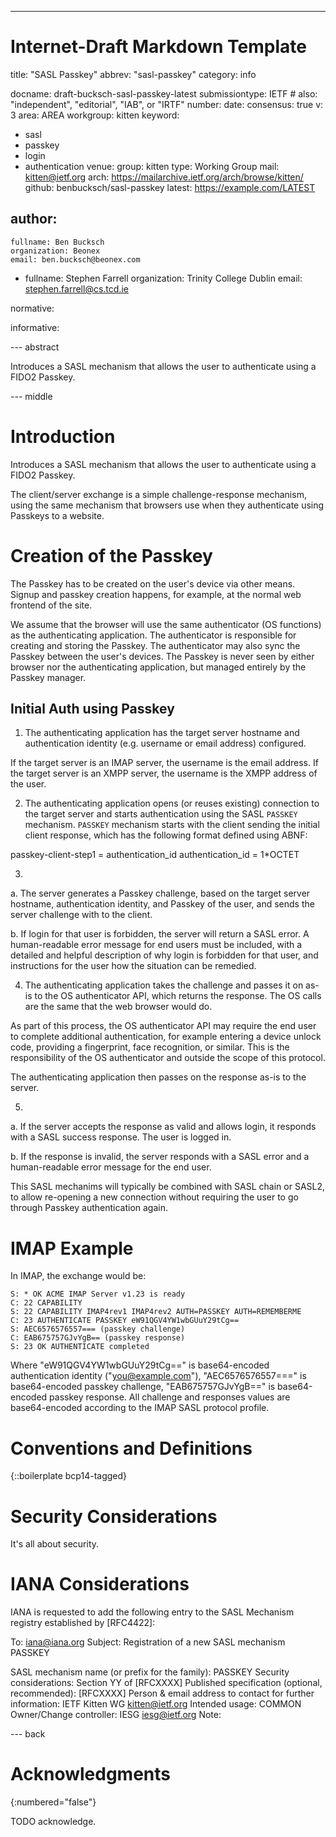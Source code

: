 ---
###
# Internet-Draft Markdown Template
title: "SASL Passkey"
abbrev: "sasl-passkey"
category: info

docname: draft-bucksch-sasl-passkey-latest
submissiontype: IETF  # also: "independent", "editorial", "IAB", or "IRTF"
number:
date:
consensus: true
v: 3
area: AREA
workgroup: kitten
keyword:
 - sasl
 - passkey
 - login
 - authentication
venue:
  group: kitten
  type: Working Group
  mail: kitten@ietf.org
  arch: https://mailarchive.ietf.org/arch/browse/kitten/
  github: benbucksch/sasl-passkey
  latest: https://example.com/LATEST

author:
 -
    fullname: Ben Bucksch
    organization: Beonex
    email: ben.bucksch@beonex.com
 -
    fullname: Stephen Farrell
    organization: Trinity College Dublin
    email: stephen.farrell@cs.tcd.ie

normative:

informative:


--- abstract

Introduces a SASL mechanism that allows the user to authenticate using a FIDO2 Passkey.

--- middle

# Introduction

Introduces a SASL mechanism that allows the user to authenticate using a FIDO2 Passkey.

The client/server exchange is a simple challenge-response mechanism,
using the same mechanism that browsers use when they authenticate
using Passkeys to a website.

# Creation of the Passkey

The Passkey has to be created on the user's device via other means.
Signup and passkey creation happens, for example, at the normal
web frontend of the site.

We assume that the browser will use the same authenticator (OS functions) as the authenticating application. The authenticator
is responsible for creating and storing the Passkey. The
authenticator may also sync the Passkey between the user's devices.
The Passkey is never seen by either browser nor the authenticating
application, but managed entirely by the Passkey manager.

## Initial Auth using Passkey

1. The authenticating application has the target server hostname
and authentication identity (e.g. username or email address) configured.

If the target server is an IMAP server, the username is the email address. If the target server is an XMPP server, the username is the
XMPP address of the user.

2. The authenticating application opens (or reuses existing) connection to the target server and starts authentication using the SASL `PASSKEY` mechanism.
`PASSKEY` mechanism starts with the client sending the initial client response,
which has the following format defined using ABNF:

passkey-client-step1 = authentication_id
authentication_id    = 1*OCTET

3.
  a. The server generates a Passkey challenge, based on the
  target server hostname, authentication identity, and Passkey of the user,
  and sends the server challenge with to the client.

  b. If login for that user is forbidden, the server will return a
  SASL error. A human-readable error message for end users
  must be included, with a detailed and helpful description of why
  login is forbidden for that user, and instructions for the user
  how the situation can be remedied.

4. The authenticating application takes the challenge and passes it
on as-is to the OS authenticator API, which returns the response.
The OS calls are the same that the web browser would do.

As part of this process, the OS authenticator API may require
the end user to complete additional authentication, for example
entering a device unlock code, providing a fingerprint,
face recognition, or similar. This is the responsibility of the
OS authenticator and outside the scope of this protocol.

The authenticating application then passes on the response
as-is to the server.

5.
  a. If the server accepts the response as valid and allows login,
  it responds with a SASL success response. The user is logged in.

  b. If the response is invalid, the server responds with a
  SASL error and a human-readable error message for the end user.

This SASL mechanims will typically be combined with SASL chain
or SASL2, to allow re-opening a new connection without requiring
the user to go through Passkey authentication again.

# IMAP Example

In IMAP, the exchange would be:
```
S: * OK ACME IMAP Server v1.23 is ready
C: 22 CAPABILITY
S: 22 CAPABILITY IMAP4rev1 IMAP4rev2 AUTH=PASSKEY AUTH=REMEMBERME
C: 23 AUTHENTICATE PASSKEY eW91QGV4YW1wbGUuY29tCg==
S: AEC6576576557=== (passkey challenge)
C: EAB675757GJvYgB== (passkey response)
S: 23 OK AUTHENTICATE completed
```

Where "eW91QGV4YW1wbGUuY29tCg==" is base64-encoded authentication identity ("you@example.com"),
"AEC6576576557===" is base64-encoded passkey challenge,
"EAB675757GJvYgB==" is base64-encoded passkey response.
All challenge and responses values are base64-encoded according to the IMAP SASL protocol profile.

# Conventions and Definitions

{::boilerplate bcp14-tagged}


# Security Considerations

It's all about security.

# IANA Considerations

IANA is requested to add the following entry to the SASL Mechanism registry established by [RFC4422]:

To: iana@iana.org
Subject: Registration of a new SASL mechanism PASSKEY

SASL mechanism name (or prefix for the family): PASSKEY
Security considerations: Section YY of [RFCXXXX]
Published specification (optional, recommended): [RFCXXXX]
Person & email address to contact for further information: IETF Kitten WG <kitten@ietf.org>
Intended usage: COMMON
Owner/Change controller: IESG <iesg@ietf.org>
Note:

--- back

# Acknowledgments
{:numbered="false"}

TODO acknowledge.
